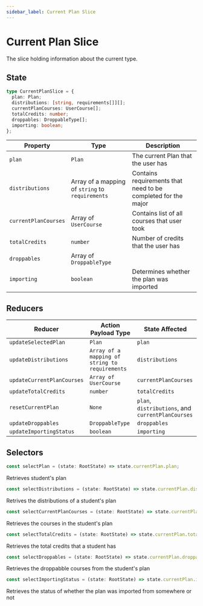 ```yaml
---
sidebar_label: Current Plan Slice
---
```


# Current Plan Slice

The slice holding information about the current type.

## State

```typescript
type CurrentPlanSlice = {
  plan: Plan;
  distributions: [string, requirements[]][];
  currentPlanCourses: UserCourse[];
  totalCredits: number;
  droppables: DroppableType[];
  importing: boolean;
};
```

| Property               | Type                                                  | Description                                                   |
|------------------------|-------------------------------------------------------|---------------------------------------------------------------|
| ``plan``               | ``Plan``                                              | The current Plan that the user has                            |
| ``distributions``      | Array of a  mapping of ``string`` to ``requirements`` | Contains requirements that need to be completed for the major |
| ``currentPlanCourses`` | Array of ``UserCourse``                               | Contains list of all courses that user took                   |
| ``totalCredits``       | ``number``                                            | Number of credits that the user has                           |
| ``droppables``         | Array of ``DroppableType``                            |                                                               |
| ``importing``          | ``boolean``                                           | Determines whether the plan was imported                      |

## Reducers

| Reducer                      | Action Payload Type                               | State Affected                                          |
|------------------------------|---------------------------------------------------|---------------------------------------------------------|
| ``updateSelectedPlan``       | ``Plan``                                          | ``plan``                                                |
| ``updateDistributions``      | ``Array of a  mapping of string to requirements`` | ``distributions``                                       |
| ``updateCurrentPlanCourses`` | ``Array of UserCourse``                           | ``currentPlanCourses``                                  |
| ``updateTotalCredits``       | ``number``                                        | ``totalCredits``                                        |
| ``resetCurrentPlan``         | ``None``                                          | ``plan``, ``distributions``, and ``currentPlanCourses`` |
| ``updateDroppables``         | ``DroppableType``                                 | ``droppables``                                          |
| ``updateImportingStatus``    | ``boolean``                                       | ``importing``                                           |

## Selectors

```typescript
const selectPlan = (state: RootState) => state.currentPlan.plan;
```

Retrieves student's plan

```typescript
const selectDistributions = (state: RootState) => state.currentPlan.distributions;
```

Retrives the distributions of a student's plan

```typescript
const selectCurrentPlanCourses = (state: RootState) => state.currentPlan.currentPlanCourses;
```

Retrieves the courses in the student's plan

```typescript
const selectTotalCredits = (state: RootState) => state.currentPlan.totalCredits;
```

Retrieves the total credits that a student has

```typescript
const selectDroppables = (state: RootState) => state.currentPlan.droppables;
```

Retrieves the droppabble courses from the student's plan

```typescript
const selectImportingStatus = (state: RootState) => state.currentPlan.importing;
```

Retrieves the status of whether the plan was imported from somewhere or not


